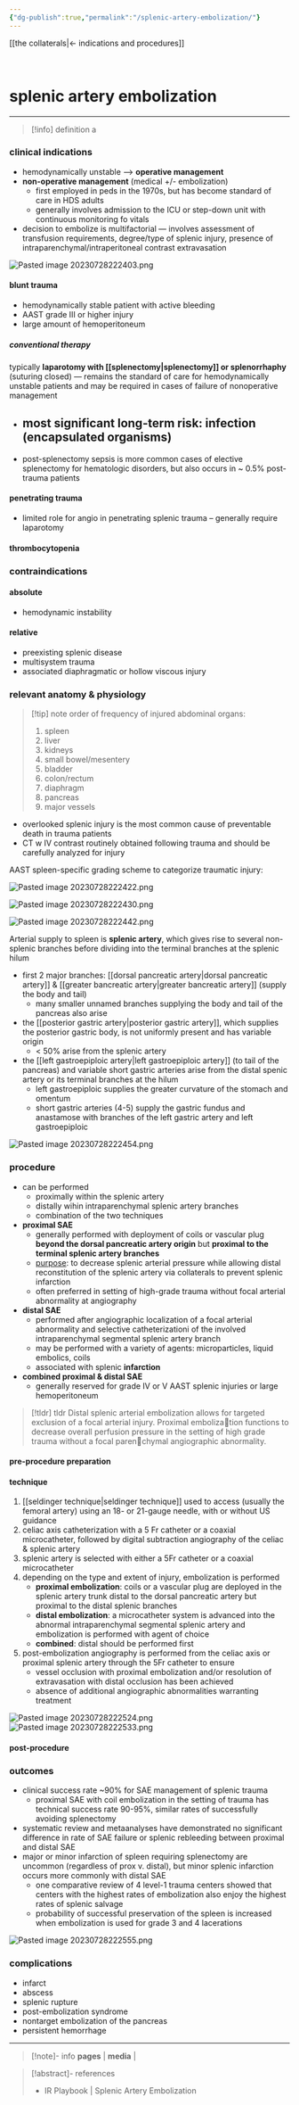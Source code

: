 ```yaml
---
{"dg-publish":true,"permalink":"/splenic-artery-embolization/"}
---
```



[[the collaterals\|← indications and procedures]]

<br>

# splenic artery embolization
---


> [!info] definition
> a

### clinical indications
- hemodynamically unstable –> **operative management**
- **non-operative management** (medical +/- embolization)
	- first employed in peds in the 1970s, but has become standard of care in HDS adults
	- generally involves admission to the ICU or step-down unit with continuous monitoring fo vitals
- decision to embolize is multifactorial — involves assessment of transfusion requirements, degree/type of splenic injury, presence of intraparenchymal/intraperitoneal contrast extravasation

![Pasted image 20230728222403.png](/img/user/kitchen%20drawer/attachments/Pasted%20image%2020230728222403.png)

#### blunt trauma
- hemodynamically stable patient with active bleeding
- AAST grade III or higher injury
- large amount of hemoperitoneum

##### conventional therapy
typically **laparotomy with [[splenectomy\|splenectomy]] or splenorrhaphy** (suturing closed) — remains the standard of care for hemodynamically unstable patients and may be required in cases of failure of nonoperative management
- most significant long-term risk: infection (encapsulated organisms)
	- 
- post-splenectomy sepsis is more common cases of elective splenectomy for hematologic disorders, but also occurs in ~ 0.5% post-trauma patients

#### penetrating trauma
- limited role for angio in penetrating splenic trauma – generally require laparotomy

#### thrombocytopenia


### contraindications
#### absolute
- hemodynamic instability

#### relative
- preexisting splenic disease
- multisystem trauma
- associated diaphragmatic or hollow viscous injury

### relevant anatomy & physiology

> [!tip] note
> order of frequency of injured abdominal organs:
> 1. spleen
> 2. liver
> 3. kidneys
> 4. small bowel/mesentery
> 5. bladder
> 6. colon/rectum
> 7. diaphragm
> 8. pancreas
> 9. major vessels

- overlooked splenic injury is the most common cause of preventable death in trauma patients
- CT w IV contrast routinely obtained following trauma and should be carefully analyzed for injury

AAST spleen-specific grading scheme to categorize traumatic injury:

![Pasted image 20230728222422.png](/img/user/kitchen%20drawer/attachments/Pasted%20image%2020230728222422.png)

![Pasted image 20230728222430.png](/img/user/kitchen%20drawer/attachments/Pasted%20image%2020230728222430.png)

![Pasted image 20230728222442.png](/img/user/kitchen%20drawer/attachments/Pasted%20image%2020230728222442.png)

Arterial supply to spleen is **splenic artery**, which gives rise to several non-splenic branches before dividing into the terminal branches at the splenic hilum
- first 2 major branches: [[dorsal pancreatic artery\|dorsal pancreatic artery]] & [[greater bancreatic artery\|greater bancreatic artery]] (supply the body and tail)
	- many smaller unnamed branches supplying the body and tail of the pancreas also arise
- the [[posterior gastric artery\|posterior gastric artery]], which supplies the posterior gastric body, is not uniformly present and has variable origin
	- < 50% arise from the splenic artery
- the [[left gastroepiploic artery\|left gastroepiploic artery]] (to tail of the pancreas) and variable short gastric arteries arise from the distal spenic artery or its terminal branches at the hilum
	- left gastroepiploic supplies the greater curvature of the stomach and omentum
	- short gastric arteries (4-5) supply the gastric fundus and anastamose with branches of the left gastric artery and left gastroepiploic

![Pasted image 20230728222454.png](/img/user/kitchen%20drawer/attachments/Pasted%20image%2020230728222454.png)
### procedure
- can be performed 
	- proximally within the splenic artery
	- distally wihin intraparenchymal splenic artery branches
	- combination of the two techniques
- **proximal SAE**
	- generally performed with deployment of coils or vascular plug **beyond the dorsal pancreatic artery origin** but **proximal to the terminal splenic artery branches**
	- <u>purpose</u>: to decrease splenic arterial pressure while allowing distal reconstitution of the splenic artery via collaterals to prevent splenic infarction
	- often preferred in setting of high-grade trauma without focal arterial abnormality at angiography
- **distal SAE**
	- performed after angiographic localization of a focal arterial abnormality and selective catheterizationi of the involved intraparenchymal segmental splenic artery branch
	- may be performed with a variety of agents: microparticles, liquid embolics, coils
	- associated with splenic **infarction**
- **combined proximal & distal SAE**
	- generally reserved for grade IV or V AAST splenic injuries or large hemoperitoneum

> [!tldr] tldr
> Distal splenic arterial embolization allows for targeted exclusion of a focal arterial injury. 
> Proximal embolization functions to decrease overall perfusion pressure in the setting of high grade trauma without a focal parenchymal angiographic abnormality.

#### pre-procedure preparation


#### technique
1. [[seldinger technique\|seldinger technique]] used to access (usually the femoral artery) using an 18- or 21-gauge needle, with or without US guidance
2. celiac axis catheterization with a 5 Fr catheter or a coaxial microcatheter, followed by digital subtraction angiography of the celiac & splenic artery
3. splenic artery is selected with either a 5Fr catheter or a coaxial microcatheter
4. depending on the type and extent of injury, embolization is performed
	- **proximal embolization**: coils or a vascular plug are deployed in the splenic artery trunk distal to the dorsal pancreatic artery but proximal to the distal splenic branches
	- **distal embolization**: a microcatheter system is advanced into the abnormal intraparenchymal segmental splenic artery and embolization is performed with agent of choice
	- **combined**: distal should be performed first
5. post-embolization angiography is performed from the celiac axis or proximal splenic artery through the 5Fr catheter to ensure 
	- vessel occlusion with proximal embolization and/or resolution of extravasation with distal occlusion has been achieved
	- absence of additional angiographic abnormalities warranting treatment

![Pasted image 20230728222524.png](/img/user/kitchen%20drawer/attachments/Pasted%20image%2020230728222524.png)
![Pasted image 20230728222533.png](/img/user/kitchen%20drawer/attachments/Pasted%20image%2020230728222533.png)

#### post-procedure



### outcomes
- clinical success rate ~90% for SAE management of splenic trauma
	- proximal SAE with coil embolization in the setting of trauma has technical success rate 90-95%, similar rates of successfully avoiding splenectomy
- systematic review and metaanalyses have demonstrated no significant difference in rate of SAE failure or splenic rebleeding between proximal and distal SAE
- major or minor infarction of spleen requiring splenectomy are uncommon (regardless of prox v. distal), but minor splenic infarction occurs more commonly with distal SAE
	- one comparative review of 4 level-1 trauma centers showed that centers with the highest rates of embolization also enjoy the highest rates of splenic salvage
	- probability of successful preservation of the spleen is increased when embolization is used for grade 3 and 4 lacerations

![Pasted image 20230728222555.png](/img/user/kitchen%20drawer/attachments/Pasted%20image%2020230728222555.png)

### complications
- infarct
- abscess
- splenic rupture
- post-embolization syndrome
- nontarget embolization of the pancreas
- persistent hemorrhage


---

> [!note]- info
> **pages** | 
> **media** | 


> [!abstract]- references
> - IR Playbook | Splenic Artery Embolization






